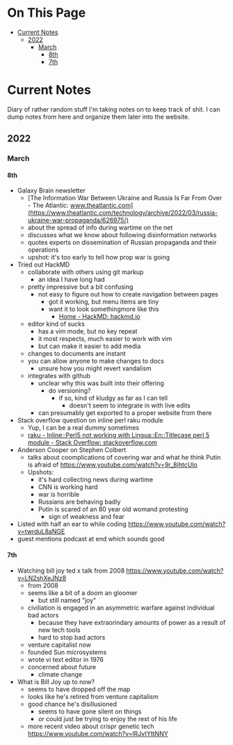 # On This Page

- [Current Notes](#current-notes)
    - [2022](#2022)
        - [March](#march)
            - [8th](#8th)
            - [7th](#7th)

# Current Notes

Diary of rather random stuff I'm taking notes on to keep track of shit. I can dump notes from here and organize them later into the website.

## 2022
### March

#### 8th
* Galaxy Brain newsletter
    *  [The Information War Between Ukraine and Russia Is Far From Over - The Atlantic: www.theatlantic.com](https://www.theatlantic.com/technology/archive/2022/03/russia-ukraine-war-propaganda/626975/)
    * about the spread of info during wartime on the net
    * discusses what we know about following disinformation networks
    * quotes experts on dissemination of Russian propaganda and their operations
    * upshot: it's too early to tell how prop war is going
* Tried out HackMD
    * collaborate with others using git markup 
        * an idea I have long had 
    * pretty impressive but a bit confusing
        * not easy to figure out how to create navigation between pages 
            * got it working, but menu items are tiny 
            * want it to look somethingmore like this
                * [Home - HackMD: hackmd.io](https://hackmd.io/@rimworldmultiplayer/docs/https%253A%252F%252Fhackmd.io%252F%2540rimworldmultiplayer%252Fhome)
    * editor kind of sucks
        * has a vim mode, but no key repeat
        * it most respects, much easier to work with vim 
        * but can make it easier to add media
    * changes to documents are instant
    * you can allow anyone to make changes to docs
        * unsure how you might revert vandalism 
    * integrates with github
        * unclear why this was built into their offering
            * do versioning? 
                * if so, kind of kludgy as far as I can tell
                    * doesn't seem to integrate in with live edits 
        * can presumably get exported to a proper website from there 
* Stack overflow question on inline perl raku module
    * Yup, I can be a real dummy sometimes 
    *  [raku - Inline::Perl5 not working with Lingua::En::Titlecase perl 5 module - Stack Overflow: stackoverflow.com](https://stackoverflow.com/questions/71391287/inlineperl5-not-working-with-linguaentitlecase-perl-5-module?noredirect=1#comment126200198_71391287)
* Anderson Cooper on Stephen Colbert
    * talks about coomplications of covering war and what he think Putin is afraid of 
        https://www.youtube.com/watch?v=9r_8jhtcUIo
    * Upshots:
        * it's hard collecting news during wartime
        * CNN is working hard
        * war is horrible
        * Russians are behaving badly
        * Putin is scared of an 80 year old womand protesting
            * sign of weakness and fear 
* Listed with half an ear to while coding
    https://www.youtube.com/watch?v=twrduL8aNGE
* guest mentions podcast at end which sounds good

#### 7th

* Watching bill joy ted x talk from 2008
        https://www.youtube.com/watch?v=LN2shXeJNz8
    * from 2008
    * seems like a bit of a doom an gloomer
        * but still named "joy" 
    * civiliation is engaged in an asymmetric warfare against individual bad actors
        * because they have extraorindary amounts of power as a result of new tech tools
        * hard to stop bad actors
    * venture capitalist now
    * founded Sun microsystems
    * wrote vi text editor in 1976
    * concerned about future
        * climate change
* What is Bill Joy up to now?
    * seems to have dropped off the map 
    * looks like he's retired from venture capitalism
    * good chance he's disillusioned 
        * seems to have gone silent on things 
        * or could just be trying to enjoy the rest of his life
    * more recent video about crispr genetic tech
        https://www.youtube.com/watch?v=lRJvtYttNNY
